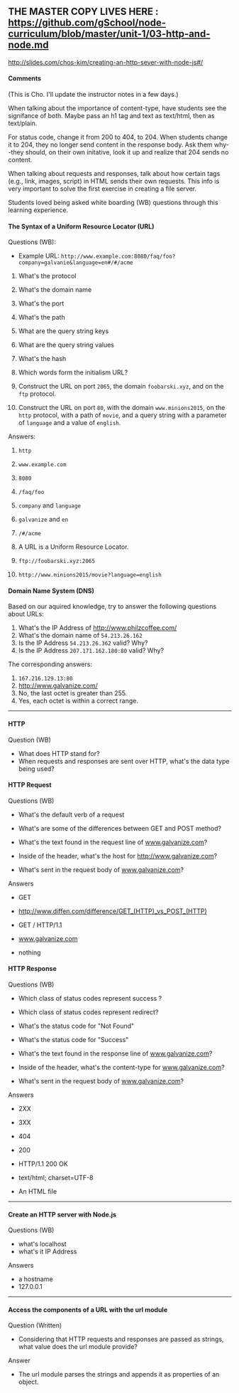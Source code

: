 ## THE MASTER COPY LIVES HERE : https://github.com/gSchool/node-curriculum/blob/master/unit-1/03-http-and-node.md

http://slides.com/chos-kim/creating-an-http-sever-with-node-js#/

#### Comments
(This is Cho. I'll update the instructor notes in a few days.)

When talking about the importance of content-type, have students see the signifance of both. Maybe pass an h1 tag and text as text/html, then as text/plain.

For status code, change it from 200 to 404, to 204. When students change it to 204, they no longer send content in the response body. Ask them why--they should, on their own initative, look it up and realize that 204 sends no content.

When talking about requests and responses, talk about how certain tags (e.g., link, images, script) in HTML sends their own requests. This info is very important to solve the first exercise in creating a file server.

Students loved being asked white boarding (WB) questions through this learning experience.

#### The Syntax of a Uniform Resource Locator (URL)
Questions (WB):

- Example URL: `http://www.example.com:8080/faq/foo?company=galvanie&language=en#/#/acme`
1. What's the protocol
2. What's the domain name
3. What's the port
6. What's the path
4. What are the query string keys
5. What are the query string values
7. What's the hash

8. Which words form the initialism URL?
9. Construct the URL on port `2065`, the domain `foobarski.xyz`, and on the `ftp` protocol.
10. Construct the URL on port `80`, with the domain `www.minions2015`, on the `http` protocol, with a path of `movie`, and a query string with a parameter of `language` and a value of `english`.

Answers:

1. `http`
2. `www.example.com`
3. `8080`
4. `/faq/foo`
5. `company` and `language`
6. `galvanize` and `en`
7. `/#/acme`

8. A URL is a Uniform Resource Locator.
9. `ftp://foobarski.xyz:2065`
10. `http://www.minions2015/movie?language=english`

#### Domain Name System (DNS)
Based on our aquired knowledge,
try to answer the following questions about URLs:

  1. What's the IP Address of http://www.philzcoffee.com/
  2. What's the domain name of `54.213.26.162`
  3. Is the IP Address `54.213.26.362` valid? Why?
  4. Is the IP Address `207.171.162.180:80` valid? Why?

The corresponding answers:

  1. `167.216.129.13:80`
  2. http://www.galvanize.com/
  3. No, the last octet is greater than 255.
  4. Yes, each octet is within a correct range.

-----------------------------------------------------------------
#### HTTP
Question (WB)

- What does HTTP stand for?
- When requests and responses are sent over HTTP, what's the data type being used?

#### HTTP Request
Questions (WB)

- What's the default verb of a request
- What's are some of the differences between GET and POST method?

- What's the text found in the request line of www.galvanize.com?
- Inside of the header, what's the host for http://www.galvanize.com?
- What's sent in the request body of www.galvanize.com?

Answers

- GET
- http://www.diffen.com/difference/GET_(HTTP)_vs_POST_(HTTP)

- GET / HTTP/1.1
- www.galvanize.com
- nothing

#### HTTP Response  
Questions (WB)

- Which class of status codes represent success ?
- Which class of status codes represent redirect?
- What's the status code for "Not Found"
- What's the status code for "Success"

- What's the text found in the response line of www.galvanize.com?
- Inside of the header, what's the content-type for www.galvanize.com?
- What's sent in the request body of www.galvanize.com?

Answers

- 2XX
- 3XX
- 404
- 200

- HTTP/1.1 200 OK
- text/html; charset=UTF-8
- An HTML file

------------------------------------------------------
#### Create an HTTP server with Node.js
Questions (WB)

- what's localhost
- what's it IP Address

Answers

- a hostname
- 127.0.0.1

------------------------------------------------------
#### Access the components of a URL with the url module
Question (Written)

- Considering that HTTP requests and responses are passed as strings, what value does the url module provide?

Answer

- The url module parses the strings and appends it as properties of an object.
